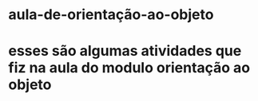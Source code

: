 # aula-de-orientação-ao-objeto
# esses são algumas atividades que fiz na aula do modulo orientação ao objeto